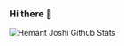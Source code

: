 ### Hi there 👋

![Hemant Joshi Github Stats](https://github-readme-stats.vercel.app/api?username=Ranpardus&show_icons=true&title_color=fff&icon_color=79ff97&text_color=9f9f9f&bg_color=151515)

<!--
**Ranpardus/Ranpardus** is a ✨ _special_ ✨ repository because its `README.md` (this file) appears on your GitHub profile.

Here are some ideas to get you started:

- 🔭 I’m currently working on ...
- 🌱 I’m currently learning ...
- 👯 I’m looking to collaborate on ...
- 🤔 I’m looking for help with ...
- 💬 Ask me about ...
- 📫 How to reach me: ...
- 😄 Pronouns: ...
- ⚡ Fun fact: ...
-->
